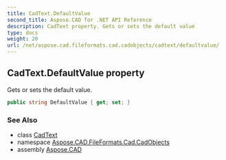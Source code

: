 ```yaml
---
title: CadText.DefaultValue
second_title: Aspose.CAD for .NET API Reference
description: CadText property. Gets or sets the default value
type: docs
weight: 20
url: /net/aspose.cad.fileformats.cad.cadobjects/cadtext/defaultvalue/
---
```

## CadText.DefaultValue property

Gets or sets the default value.

```csharp
public string DefaultValue { get; set; }
```

### See Also

* class [CadText](../)
* namespace [Aspose.CAD.FileFormats.Cad.CadObjects](../../cadtext/)
* assembly [Aspose.CAD](../../../)


